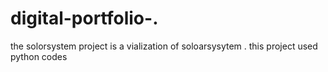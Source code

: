 # digital-portfolio-.
the solorsystem project is a vialization of soloarsysytem . this project used python codes

